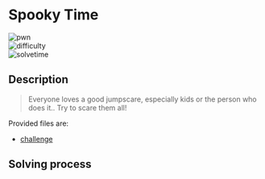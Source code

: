 # Spooky Time

![pwn](https://img.shields.io/badge/category-pwn-brightgreen) <br>
![difficulty](https://img.shields.io/badge/difficulty-easy-green) <br>
![solvetime](https://img.shields.io/badge/solved-not%20solved-red)

## Description

> Everyone loves a good jumpscare, especially kids or the person who does it.. Try to scare them all!

Provided files are:
- [challenge](challenge)

## Solving process
